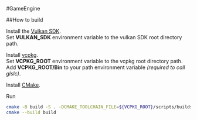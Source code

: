 #GameEngine

##How to build

Install the [Vulkan SDK](https://vulkan.lunarg.com/).  
Set **VULKAN_SDK** environment variable to the vulkan SDK root directory path.  
  
Install [vcpkg](https://vcpkg.io/en/getting-started.html).  
Set **VCPKG_ROOT** environment variable to the vcpkg root directory path.  
Add **VCPKG_ROOT/Bin** to your path environment variable *(required to call glslc)*.
  
Install [CMake](https://cmake.org/).
  
Run 
```sh
cmake -B build -S . -DCMAKE_TOOLCHAIN_FILE=${VCPKG_ROOT}/scripts/buildsystems/vcpkg.cmake
cmake --build build
```
